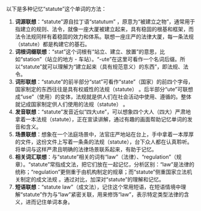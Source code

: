以下是多种记忆“statute”这个单词的方法：
1. **词源联想**：“statute”源自拉丁语“statutum” ，原意为“被建立之物”，通常用于指建立的规则、法令，就像一座大厦被建立起来，具有稳固的根基和框架，而法令法规同样有着稳固的效力和体系。联想一座庄严的法律大厦，每一条法规（statute）都是构建它的基石。
2. **词根词缀联想**：“stat”这个词根有“站立、建立、放置”的意思，比如“station”（站立的地方 - 车站）。“-ute”在这里可看作一个名词后缀。所以“statute”就可以理解为“建立起来（具有规范意义）的东西”，即法规、法令。
3. **词形联想**：“statute”的前半部分“stat”可看作“state”（国家）的前四个字母，国家制定的东西往往是具有权威性的法规（statute） 。后半部分“ute”可联想成“use”（使用）的变体，法规就是供人们在社会活动中使用、遵循的。整体就记成国家制定供人们使用的法规（statute） 。
4. **发音联想**：“statute”发音近似“四大ute”，可以想象四个大人（四大）严肃地拿着一本法规（statute），正在宣读讲解，通过有趣的画面帮助记忆单词的发音和含义。
5. **场景联想**：想象在一个法庭场景中，法官庄严地站在台上，手中拿着一本厚厚的文件，这份文件上写着一条条的法规（statute），台下众人都在认真聆听。将单词与这样严肃且明确的法律场景联系起来，有助于记忆。
6. **相关词汇联想**：与“statute”相关的词有“law”（法律）、“regulation”（规章）。“statute”常指成文法，把它们放在一起记忆，分析区别：“law”是法律的统称；“regulation”更侧重于由机构制定的规章；而“statute”侧重国家立法机关制定的成文法规 。通过对比，加深对“statute”的理解和记忆。
7. **短语联想**：“statute law”（成文法），记住这个常用短语，在短语情境中理解“statute”作为与“law”紧密关联，用来修饰“law”，表示特定类型法律的含义，进而记住单词本身。 